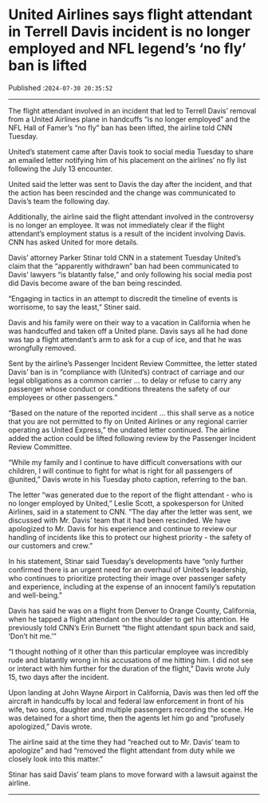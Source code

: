 # United Airlines says flight attendant in Terrell Davis incident is no longer employed and NFL legend’s ‘no fly’ ban is lifted

Published :`2024-07-30 20:35:52`

---

The flight attendant involved in an incident that led to Terrell Davis’ removal from a United Airlines plane in handcuffs “is no longer employed” and the NFL Hall of Famer’s “no fly” ban has been lifted, the airline told CNN Tuesday.

United’s statement came after Davis took to social media Tuesday to share an emailed letter notifying him of his placement on the airlines’ no fly list following the July 13 encounter.

United said the letter was sent to Davis the day after the incident, and that the action has been rescinded and the change was communicated to Davis’s team the following day.

Additionally, the airline said the flight attendant involved in the controversy is no longer an employee. It was not immediately clear if the flight attendant’s employment status is a result of the incident involving Davis. CNN has asked United for more details.

Davis’ attorney Parker Stinar told CNN in a statement Tuesday United’s claim that the “apparently withdrawn” ban had been communicated to Davis’ lawyers “is blatantly false,” and only following his social media post did Davis become aware of the ban being rescinded.

“Engaging in tactics in an attempt to discredit the timeline of events is worrisome, to say the least,” Stiner said.

Davis and his family were on their way to a vacation in California when he was handcuffed and taken off a United plane. Davis says all he had done was tap a flight attendant’s arm to ask for a cup of ice, and that he was wrongfully removed.

Sent by the airline’s Passenger Incident Review Committee, the letter stated Davis’ ban is in “compliance with (United’s) contract of carriage and our legal obligations as a common carrier … to delay or refuse to carry any passenger whose conduct or conditions threatens the safety of our employees or other passengers.”

“Based on the nature of the reported incident … this shall serve as a notice that you are not permitted to fly on United Airlines or any regional carrier operating as United Express,” the undated letter continued. The airline added the action could be lifted following review by the Passenger Incident Review Committee.

“While my family and I continue to have difficult conversations with our children, I will continue to fight for what is right for all passengers of @united,” Davis wrote in his Tuesday photo caption, referring to the ban.

The letter “was generated due to the report of the flight attendant - who is no longer employed by United,” Leslie Scott, a spokesperson for United Airlines, said in a statement to CNN. “The day after the letter was sent, we discussed with Mr. Davis’ team that it had been rescinded. We have apologized to Mr. Davis for his experience and continue to review our handling of incidents like this to protect our highest priority - the safety of our customers and crew.”

In his statement, Stinar said Tuesday’s developments have “only further confirmed there is an urgent need for an overhaul of United’s leadership, who continues to prioritize protecting their image over passenger safety and experience, including at the expense of an innocent family’s reputation and well-being.”

Davis has said he was on a flight from Denver to Orange County, California, when he tapped a flight attendant on the shoulder to get his attention. He previously told CNN’s Erin Burnett “the flight attendant spun back and said, ‘Don’t hit me.’”

“I thought nothing of it other than this particular employee was incredibly rude and blatantly wrong in his accusations of me hitting him. I did not see or interact with him further for the duration of the flight,” Davis wrote July 15, two days after the incident.

Upon landing at John Wayne Airport in California, Davis was then led off the aircraft in handcuffs by local and federal law enforcement in front of his wife, two sons, daughter and multiple passengers recording the scene. He was detained for a short time, then the agents let him go and “profusely apologized,” Davis wrote.

The airline said at the time they had “reached out to Mr. Davis’ team to apologize” and had “removed the flight attendant from duty while we closely look into this matter.”

Stinar has said Davis’ team plans to move forward with a lawsuit against the airline.

---

